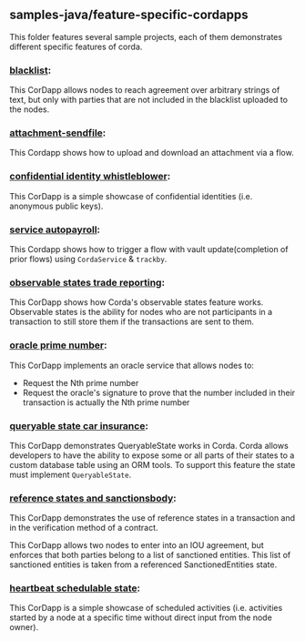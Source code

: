## samples-java/feature-specific-cordapps

This folder features several sample projects, each of them demonstrates different specific features of corda.

### [blacklist](./attachment-blacklist):
This CorDapp allows nodes to reach agreement over arbitrary strings of text, but only with parties that are not included in the blacklist uploaded to the nodes.

### [attachment-sendfile](./attachment-sendfile):
This Cordapp shows how to upload and download an attachment via a flow.

### [confidential identity whistleblower](./confidentialIdentity-whistleblower):
This CorDapp is a simple showcase of confidential identities (i.e. anonymous public keys).

### [service autopayroll](./cordaService-autopayroll):
This Cordapp shows how to trigger a flow with vault update(completion of prior flows) using `CordaService` & `trackby`.

### [observable states trade reporting](./observableStates-tradereporting):
This CorDapp shows how Corda's observable states feature works. Observable states is the ability for nodes who are not participants in a transaction to still store them if the transactions are sent to them.

### [oracle prime number](./oracle-primenumber):
This CorDapp implements an oracle service that allows nodes to:

* Request the Nth prime number
* Request the oracle's signature to prove that the number included in their transaction is actually the Nth prime number

### [queryable state car insurance](./queryableState-carinsurance):
This CorDapp demonstrates QueryableState works in Corda. Corda allows developers to have the ability to expose some or all parts of their states to a custom database table using an ORM tools. To support this feature the state must implement `QueryableState`.

### [reference states and sanctionsbody](./referenceStates-sanctionsbody):
This CorDapp demonstrates the use of reference states in a transaction and in the verification method of a contract.

This CorDapp allows two nodes to enter into an IOU agreement, but enforces that both parties belong to a list of sanctioned entities. This list of sanctioned entities is taken from a referenced SanctionedEntities state.

### [heartbeat schedulable state](./schedulableState-heartbeat):
This CorDapp is a simple showcase of scheduled activities (i.e. activities started by a node at a specific time without direct input from the node owner).

